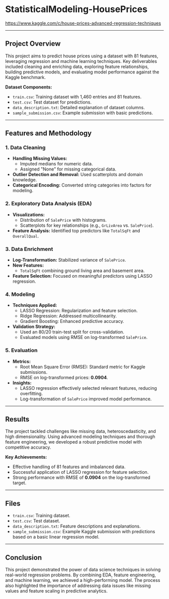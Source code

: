 # StatisticalModeling-HousePrices

https://www.kaggle.com/c/house-prices-advanced-regression-techniques

---

## Project Overview

This project aims to predict house prices using a dataset with 81 features, leveraging regression and machine learning techniques. Key deliverables included cleaning and enriching data, exploring feature relationships, building predictive models, and evaluating model performance against the Kaggle benchmark.

**Dataset Components:**

- `train.csv`: Training dataset with 1,460 entries and 81 features.
- `test.csv`: Test dataset for predictions.
- `data_description.txt`: Detailed explanation of dataset columns.
- `sample_submission.csv`: Example submission with basic predictions.

---

## Features and Methodology

### 1. Data Cleaning

- **Handling Missing Values:**
  - Imputed medians for numeric data.
  - Assigned "None" for missing categorical data.
- **Outlier Detection and Removal:** Used scatterplots and domain knowledge.
- **Categorical Encoding:** Converted string categories into factors for modeling.

### 2. Exploratory Data Analysis (EDA)

- **Visualizations:**
  - Distribution of `SalePrice` with histograms.
  - Scatterplots for key relationships (e.g., `GrLivArea` vs. `SalePrice`).
- **Feature Analysis:** Identified top predictors like `TotalSqFt` and `OverallQual`.

### 3. Data Enrichment

- **Log-Transformation:** Stabilized variance of `SalePrice`.
- **New Features:**
  - `TotalSqFt` combining ground living area and basement area.
- **Feature Selection:** Focused on meaningful predictors using LASSO regression.

### 4. Modeling

- **Techniques Applied:**
  - LASSO Regression: Regularization and feature selection.
  - Ridge Regression: Addressed multicollinearity.
  - Gradient Boosting: Enhanced predictive accuracy.
- **Validation Strategy:**
  - Used an 80/20 train-test split for cross-validation.
  - Evaluated models using RMSE on log-transformed `SalePrice`.

### 5. Evaluation

- **Metrics:**
  - Root Mean Square Error (RMSE): Standard metric for Kaggle submissions.
  - RMSE on log-transformed prices: **0.0904**.
- **Insights:**
  - LASSO regression effectively selected relevant features, reducing overfitting.
  - Log-transformation of `SalePrice` improved model performance.

---

## Results

The project tackled challenges like missing data, heteroscedasticity, and high dimensionality. Using advanced modeling techniques and thorough feature engineering, we developed a robust predictive model with competitive accuracy.

**Key Achievements:**

- Effective handling of 81 features and imbalanced data.
- Successful application of LASSO regression for feature selection.
- Strong performance with RMSE of **0.0904** on the log-transformed target.

---

## Files

- `train.csv`: Training dataset.
- `test.csv`: Test dataset.
- `data_description.txt`: Feature descriptions and explanations.
- `sample_submission.csv`: Example Kaggle submission with predictions based on a basic linear regression model.

---

## Conclusion

This project demonstrated the power of data science techniques in solving real-world regression problems. By combining EDA, feature engineering, and machine learning, we achieved a high-performing model. The process also highlighted the importance of addressing data issues like missing values and feature scaling in predictive analytics.
